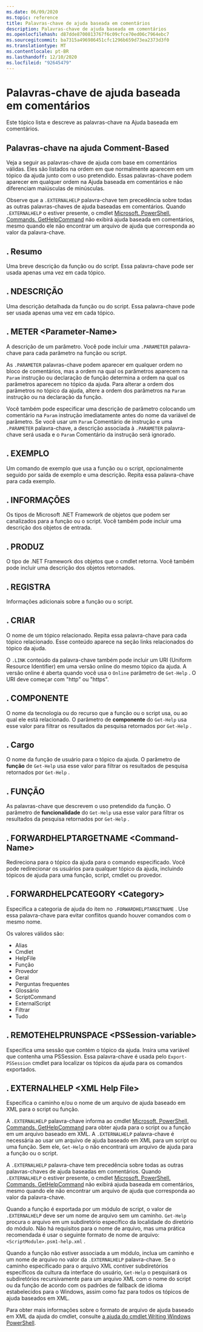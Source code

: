 ```yaml
---
ms.date: 06/09/2020
ms.topic: reference
title: Palavras-chave de ajuda baseada em comentários
description: Palavras-chave de ajuda baseada em comentários
ms.openlocfilehash: d87dde8700813767f6c09cfce70ed06c7964ebc7
ms.sourcegitcommit: ba7315a496986451cfc1296b659d73ea2373d3f0
ms.translationtype: MT
ms.contentlocale: pt-BR
ms.lasthandoff: 12/10/2020
ms.locfileid: "92645479"
---
```

# <a name="comment-based-help-keywords"></a>Palavras-chave de ajuda baseada em comentários

Este tópico lista e descreve as palavras-chave na Ajuda baseada em comentários.

## <a name="keywords-in-comment-based-help"></a>Palavras-chave na ajuda Comment-Based

Veja a seguir as palavras-chave de ajuda com base em comentários válidas. Eles são listados na ordem em que normalmente aparecem em um tópico da ajuda junto com o uso pretendido. Essas palavras-chave podem aparecer em qualquer ordem na Ajuda baseada em comentários e não diferenciam maiúsculas de minúsculas.

Observe que a `.EXTERNALHELP` palavra-chave tem precedência sobre todas as outras palavras-chaves de ajuda baseadas em comentários.
Quando `.EXTERNALHELP` o estiver presente, o cmdlet [Microsoft. PowerShell. Commands. GetHelpCommand](/dotnet/api/Microsoft.PowerShell.Commands.gethelpcommand) não exibirá ajuda baseada em comentários, mesmo quando ele não encontrar um arquivo de ajuda que corresponda ao valor da palavra-chave.

## <a name="synopsis"></a>. Resumo

Uma breve descrição da função ou do script. Essa palavra-chave pode ser usada apenas uma vez em cada tópico.

## <a name="description"></a>. NDESCRIÇÃO

Uma descrição detalhada da função ou do script. Essa palavra-chave pode ser usada apenas uma vez em cada tópico.

## <a name="parameter-parameter-name"></a>. METER \<Parameter-Name>

A descrição de um parâmetro. Você pode incluir uma `.PARAMETER` palavra-chave para cada parâmetro na função ou script.

As `.PARAMETER` palavras-chave podem aparecer em qualquer ordem no bloco de comentários, mas a ordem na qual os parâmetros aparecem na `Param` instrução ou declaração de função determina a ordem na qual os parâmetros aparecem no tópico da ajuda. Para alterar a ordem dos parâmetros no tópico da ajuda, altere a ordem dos parâmetros na `Param` instrução ou na declaração da função.

Você também pode especificar uma descrição de parâmetro colocando um comentário na `Param` instrução imediatamente antes do nome da variável de parâmetro. Se você usar um `Param` Comentário de instrução e uma `.PARAMETER` palavra-chave, a descrição associada à `.PARAMETER` palavra-chave será usada e o `Param` Comentário da instrução será ignorado.

## <a name="example"></a>. EXEMPLO

Um comando de exemplo que usa a função ou o script, opcionalmente seguido por saída de exemplo e uma descrição. Repita essa palavra-chave para cada exemplo.

## <a name="inputs"></a>. INFORMAÇÕES

Os tipos de Microsoft .NET Framework de objetos que podem ser canalizados para a função ou o script. Você também pode incluir uma descrição dos objetos de entrada.

## <a name="outputs"></a>. PRODUZ

O tipo de .NET Framework dos objetos que o cmdlet retorna. Você também pode incluir uma descrição dos objetos retornados.

## <a name="notes"></a>. REGISTRA

Informações adicionais sobre a função ou o script.

## <a name="link"></a>. CRIAR

O nome de um tópico relacionado. Repita essa palavra-chave para cada tópico relacionado. Esse conteúdo aparece na seção links relacionados do tópico da ajuda.

O `.LINK` conteúdo da palavra-chave também pode incluir um URI (Uniform Resource Identifier) em uma versão online do mesmo tópico da ajuda. A versão online é aberta quando você usa o `Online` parâmetro de `Get-Help` . O URI deve começar com "http" ou "https".

## <a name="component"></a>. COMPONENTE

O nome da tecnologia ou do recurso que a função ou o script usa, ou ao qual ele está relacionado.
O parâmetro de **componente** do `Get-Help` usa esse valor para filtrar os resultados da pesquisa retornados por `Get-Help` .

## <a name="role"></a>. Cargo

O nome da função de usuário para o tópico da ajuda. O parâmetro de **função** de `Get-Help` usa esse valor para filtrar os resultados de pesquisa retornados por `Get-Help` .

## <a name="functionality"></a>. FUNÇÃO

As palavras-chave que descrevem o uso pretendido da função. O parâmetro de **funcionalidade** do `Get-Help` usa esse valor para filtrar os resultados da pesquisa retornados por `Get-Help` .

## <a name="forwardhelptargetname-command-name"></a>. FORWARDHELPTARGETNAME \<Command-Name>

Redireciona para o tópico da ajuda para o comando especificado. Você pode redirecionar os usuários para qualquer tópico da ajuda, incluindo tópicos de ajuda para uma função, script, cmdlet ou provedor.

## <a name="forwardhelpcategory-category"></a>. FORWARDHELPCATEGORY \<Category>

Especifica a categoria de ajuda do item no `.FORWARDHELPTARGETNAME` . Use essa palavra-chave para evitar conflitos quando houver comandos com o mesmo nome.

Os valores válidos são:

- Alias
- Cmdlet
- HelpFile
- Função
- Provedor
- Geral
- Perguntas frequentes
- Glossário
- ScriptCommand
- ExternalScript
- Filtrar
- Tudo

## <a name="remotehelprunspace-pssession-variable"></a>. REMOTEHELPRUNSPACE \<PSSession-variable>

Especifica uma sessão que contém o tópico da ajuda. Insira uma variável que contenha uma PSSession. Essa palavra-chave é usada pelo `Export-PSSession` cmdlet para localizar os tópicos da ajuda para os comandos exportados.

## <a name="externalhelp-xml-help-file"></a>. EXTERNALHELP \<XML Help File>

Especifica o caminho e/ou o nome de um arquivo de ajuda baseado em XML para o script ou função.

A `.EXTERNALHELP` palavra-chave informa ao cmdlet [Microsoft. PowerShell. Commands. GetHelpCommand](/dotnet/api/Microsoft.PowerShell.Commands.gethelpcommand) para obter ajuda para o script ou a função em um arquivo baseado em XML. A `.EXTERNALHELP` palavra-chave é necessária ao usar um arquivo de ajuda baseado em XML para um script ou uma função. Sem ele, `Get-Help` o não encontrará um arquivo de ajuda para a função ou o script.

A `.EXTERNALHELP` palavra-chave tem precedência sobre todas as outras palavras-chaves de ajuda baseadas em comentários. Quando `.EXTERNALHELP` o estiver presente, o cmdlet [Microsoft. PowerShell. Commands. GetHelpCommand](/dotnet/api/Microsoft.PowerShell.Commands.gethelpcommand) não exibirá ajuda baseada em comentários, mesmo quando ele não encontrar um arquivo de ajuda que corresponda ao valor da palavra-chave.

Quando a função é exportada por um módulo de script, o valor de `.EXTERNALHELP` deve ser um nome de arquivo sem um caminho. `Get-Help` procura o arquivo em um subdiretório específico da localidade do diretório do módulo. Não há requisitos para o nome de arquivo, mas uma prática recomendada é usar o seguinte formato de nome de arquivo: `<ScriptModule>.psm1-help.xml` .

Quando a função não estiver associada a um módulo, inclua um caminho e um nome de arquivo no valor da `.EXTERNALHELP` palavra-chave. Se o caminho especificado para o arquivo XML contiver subdiretórios específicos da cultura da interface do usuário, `Get-Help` o pesquisará os subdiretórios recursivamente para um arquivo XML com o nome do script ou da função de acordo com os padrões de fallback de idioma estabelecidos para o Windows, assim como faz para todos os tópicos de ajuda baseados em XML.

Para obter mais informações sobre o formato de arquivo de ajuda baseado em XML da ajuda do cmdlet, consulte [a ajuda do cmdlet Writing Windows PowerShell](./writing-help-for-windows-powershell-cmdlets.md).
